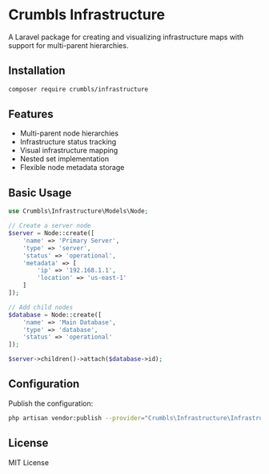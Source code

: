 # Crumbls Infrastructure

A Laravel package for creating and visualizing infrastructure maps with support for multi-parent hierarchies.

## Installation

```bash
composer require crumbls/infrastructure
```

## Features

- Multi-parent node hierarchies
- Infrastructure status tracking
- Visual infrastructure mapping
- Nested set implementation
- Flexible node metadata storage

## Basic Usage

```php
use Crumbls\Infrastructure\Models\Node;

// Create a server node
$server = Node::create([
    'name' => 'Primary Server',
    'type' => 'server',
    'status' => 'operational',
    'metadata' => [
        'ip' => '192.168.1.1',
        'location' => 'us-east-1'
    ]
]);

// Add child nodes
$database = Node::create([
    'name' => 'Main Database',
    'type' => 'database',
    'status' => 'operational'
]);

$server->children()->attach($database->id);
```

## Configuration

Publish the configuration:

```bash
php artisan vendor:publish --provider="Crumbls\Infrastructure\InfrastructureServiceProvider"
```

## License

MIT License
